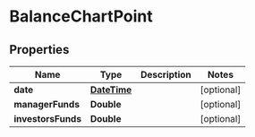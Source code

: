 # BalanceChartPoint

## Properties
Name | Type | Description | Notes
------------ | ------------- | ------------- | -------------
**date** | [**DateTime**](DateTime.md) |  |  [optional]
**managerFunds** | **Double** |  |  [optional]
**investorsFunds** | **Double** |  |  [optional]
